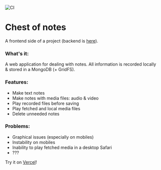 ![CI](https://github.com/solarlime/chest-of-notes/workflows/CI/badge.svg?branch=master)

# Chest of notes
A frontend side of a project (backend is [here](https://github.com/solarlime/chest-of-notes)).

### What's it:
A web application for dealing with notes. All information is recorded locally & stored in a MongoDB (+ GridFS).

### Features:
- Make text notes
- Make notes with media files: audio & video
- Play recorded files before saving
- Play fetched and local media files
- Delete unneeded notes

### Problems:
- Graphical issues (especially on mobiles)
- Instability on mobiles
- Inability to play fetched media in a desktop Safari
- ???

Try it on [Vercel](https://chest-of-notes.solarlime.dev)!